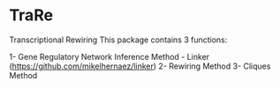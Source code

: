 # TraRe
Transcriptional Rewiring
This package contains 3 functions:

  1- Gene Regulatory Network Inference Method - Linker (https://github.com/mikelhernaez/linker)
  2- Rewiring Method 
  3- Cliques Method